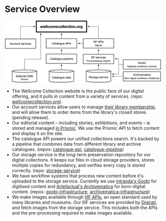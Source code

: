 # Service Overview

![A diagram showing the major services in wellcomecollection.org](https://raw.githubusercontent.com/wellcomecollection/.github/main/profile/services.png)

* The Wellcome Collection website is the public face of our digital offering, and it pulls in content from a variety of services. (repo: [wellcomecollection.org](https://github.com/wellcomecollection/wellcomecollection.org)).
* Our account services allow users to manage [their library membership](https://wellcomecollection.org/pages/X\_2eexEAACQAZLBi), and will allow them to order items from the library's closed stores (pending release).
* Our editorial content – including stories, exhibitions, and events – is stored and managed [in Prismic](https://prismic.io/). We use the Prismic API to fetch content and display it on the site.
* The catalogue API powers our unified collections search. It's backed by a pipeline that combines data from different library and archive catalogues. (repos: [catalogue-api](https://github.com/wellcomecollection/catalogue-api), [catalogue-pipeline](https://github.com/wellcomecollection/catalogue-pipeline))
* Our storage service is the long-term preservation repository for our digital collections. It keeps our files in cloud storage providers, stores multiple copies for redundancy, and verifies every copy is stored correctly. (repo: [storage-service](https://github.com/wellcomecollection/storage-service))
* We have workflow systems that process new content before it's uploaded to the storage service. Currently we use [intranda's Goobi](https://www.intranda.com/en/digiverso/goobi/goobi-overview/) for digitised content and [Artefactual's Archivematica](https://www.archivematica.org/en/) for born-digital content. (repos: [goobi-infrastructure](https://github.com/wellcomecollection/goobi-infrastructure), [archivematica-infrastructure](https://github.com/wellcomecollection/archivematica-infrastructure))
* We make images available through [IIIF APIs](https://iiif.io/api/), an open standard used by many libraries and museums. Our IIIF services are provided by [Digirati](https://digirati.com/), and fetch images from the storage service. This includes both the APIs and the pre-processing required to make images available.
